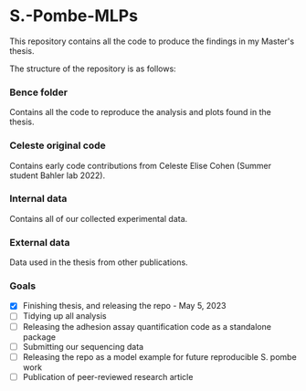 # S.-Pombe-MLPs
This repository contains all the code to produce the findings in my Master's thesis.


The structure of the repository is as follows:

### Bence folder
Contains all the code to reproduce the analysis and plots found in the thesis.

### Celeste original code
Contains early code contributions from Celeste Elise Cohen (Summer student Bahler lab 2022).

### Internal data
Contains all of our collected experimental data.

### External data
Data used in the thesis from other publications.


### Goals

- [x] Finishing thesis, and releasing the repo - May 5, 2023
- [ ] Tidying up all analysis
- [ ] Releasing the adhesion assay quantification code as a standalone package
- [ ] Submitting our sequencing data
- [ ] Releasing the repo as a model example for future reproducible S. pombe work
- [ ] Publication of peer-reviewed research article

